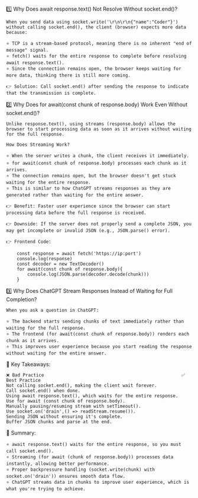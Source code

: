 1️⃣ Why Does await response.text() Not Resolve Without socket.end()?

    When you send data using socket.write('\r\n\r\n{"name":"Coder"}') without calling socket.end(), the client (browser) expects more data because:

    ⭐ TCP is a stream-based protocol, meaning there is no inherent "end of message" signal.
    ⭐ fetch() waits for the entire response to complete before resolving await response.text().
    ⭐ Since the connection remains open, the browser keeps waiting for more data, thinking there is still more coming.

    👉 Solution: Call socket.end() after sending the response to indicate that the transmission is complete.

2️⃣ Why Does for await(const chunk of response.body) Work Even Without socket.end()?

    Unlike response.text(), using streams (response.body) allows the browser to start processing data as soon as it arrives without waiting for the full response.

    How Does Streaming Work?

    ⭐ When the server writes a chunk, the client receives it immediately.
    ⭐ for await(const chunk of response.body) processes each chunk as it arrives.
    ⭐ The connection remains open, but the browser doesn't get stuck waiting for the entire response.
    ⭐ This is similar to how ChatGPT streams responses as they are generated rather than waiting for the entire answer.

    👉 Benefit: Faster user experience since the browser can start processing data before the full response is received.

    👉 Downside: If the server does not properly send a complete JSON, you may get incomplete or invalid JSON (e.g., JSON.parse() error).

    👉 Frontend Code:

        const response = await fetch('https://ip:port')
        console.log(response)
        const decoder = new TextDecoder()
        for await(const chunk of response.body){
            console.log(JSON.parse(decoder.decode(chunk)))
        }

3️⃣ Why Does ChatGPT Stream Responses Instead of Waiting for Full Completion?

    When you ask a question in ChatGPT:

    ⭐ The backend starts sending chunks of text immediately rather than waiting for the full response.
    ⭐ The frontend (for await(const chunk of response.body)) renders each chunk as it arrives.
    ⭐ This improves user experience because you start reading the response without waiting for the entire answer.



🔑 Key Takeaways:

    ❌ Bad Practice	                                                  ✅ Best Practice
    Not calling socket.end(), making the client wait forever.	        Call socket.end() when done.
    Using await response.text(), which waits for the entire response.	Use for await (const chunk of response.body).
    Manually pausing/resuming stream with setTimeout().	                Use socket.on('drain',() => readStream.resume()).
    Sending JSON without ensuring it's complete.	                    Buffer JSON chunks and parse at the end.


🚀 Summary:

    ⭐ await response.text() waits for the entire response, so you must call socket.end().
    ⭐ Streaming (for await (chunk of response.body)) processes data instantly, allowing better performance.
    ⭐ Proper backpressure handling (socket.write(chunk) with socket.on('drain')) ensures smooth data flow.
    ⭐ ChatGPT streams data in chunks to improve user experience, which is what you're trying to achieve.
